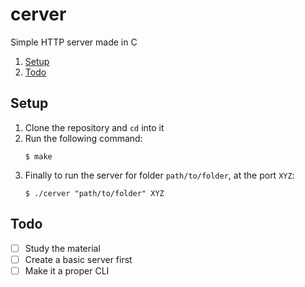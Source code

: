 # cerver
Simple HTTP server made in C

1. [Setup](#setup)
2. [Todo](#todo)

## Setup
1. Clone the repository and `cd` into it
2. Run the following command:
   ```shell
   $ make
   ```
3. Finally to run the server for folder `path/to/folder`, at the port `XYZ`:
   ```shell
   $ ./cerver "path/to/folder" XYZ
   ```

## Todo
+ [ ] Study the material
+ [ ] Create a basic server first
+ [ ] Make it a proper CLI
